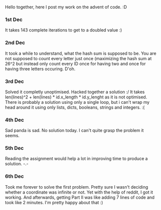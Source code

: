 Hello together, here I post my work on the advent of code. :D

### 1st Dec ###
It takes 143 complete iterations to get to a doubled value :)

### 2nd Dec ###
It took a while to understand, what the hash sum is supposed to be. You are not supposed to count every letter just once (maximizing the hash sum at 26^2 but instead only count every ID once for having two and once for having three letters occuring. D'oh.

### 3rd Dec ###
Solved it completly unoptimised. Hacked together a solution :/ It takes len(lines)^2 + len(lines) * id.x_length * id.y_lenght as it is not optimised. There is probably a solution using only a single loop, but i can't wrap my head around it using only lists, dicts, booleans, strings and integers. :(

### 4th Dec ###
Sad panda is sad. No solution today. I can't quite grasp the problem it seems.

### 5th Dec ###
Reading the assignment would help a lot in improving time to produce a solution. -.-

### 6th Dec ###
Took me forever to solve the first problem. Pretty sure I wasn't deciding whether a coordinate was infinite or not. Yet with the help of reddit, I got it working. And afterwards, getting Part II was like adding 7 lines of code and took like 2 minutes. I'm pretty happy about that :)